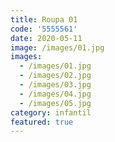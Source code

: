 ```yaml
---
title: Roupa 01
code: '5555561'
date: 2020-05-11
image: /images/01.jpg
images:
  - /images/01.jpg
  - /images/02.jpg
  - /images/03.jpg
  - /images/04.jpg
  - /images/05.jpg
category: infantil
featured: true
---
```

